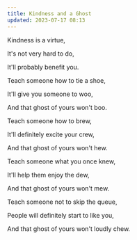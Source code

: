 ```yaml
---
title: Kindness and a Ghost
updated: 2023-07-17 08:13
---
```


Kindness is a virtue,

It's not very hard to do,

It'll probably benefit you.

Teach someone how to tie a shoe,

It'll give you someone to woo,

And that ghost of yours won't boo.

Teach someone how to brew,

It'll definitely excite your crew,

And that ghost of yours won't hew.

Teach someone what you once knew,

It'll help them enjoy the dew,

And that ghost of yours won't mew.

Teach someone not to skip the queue,

People will definitely start to like you,

And that ghost of yours won't loudly chew.
